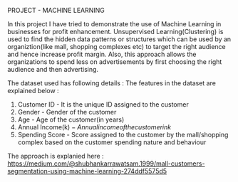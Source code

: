 PROJECT - MACHINE LEARNING

In this project I have tried to demonstrate the use of Machine Learning in businesses for profit enhancement. 
Unsupervised Learning(Clustering) is used to find the hidden data patterns or structures which can be used by an organiztion(like mall, shopping complexes etc) to target the right audience and hence increase profit margin.
Also, this approach allows the organizations to spend less on advertisements by first choosing the right audience and then advertising.

The dataset used has following details :
The features in the dataset are explained below :

1. Customer ID - It is the unique ID assigned to the customer 
2. Gender - Gender of the customer
3. Age - Age of the customer(in years)
4. Annual Income(k$) - Annual income of the customer in k$
5. Spending Score - Score assigned to the customer by the mall/shopping complex based on the customer spending nature and behaviour


The approach is explanied here : https://medium.com/@shubhankarrawatsam.1999/mall-customers-segmentation-using-machine-learning-274ddf5575d5

